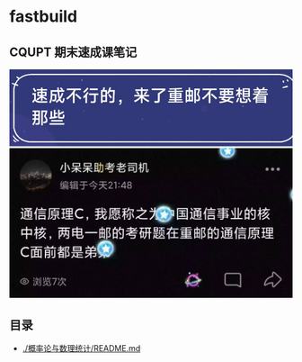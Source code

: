 # fastbuild

## CQUPT 期末速成课笔记

![](./img/p1.jpg)
![](./img/p2.jpg)

## 目录

- [./概率论与数理统计/README.md](./概率论与数理统计/README.md)